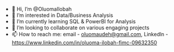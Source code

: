 - 👋 Hi, I’m @OluomaIlobah
- 👀 I’m interested in Data/Business Analysis
- 🌱 I’m currently learning SQL & PowerBI for Analysis
- 💞️ I’m looking to collaborate on various engaging projects
- 📫 How to reach me: email - oluomaudeh@gmail.com, Linkedln - https://www.linkedin.com/in/oluoma-ilobah-fimc-09632350
  


<!---
OluomaIlobah/OluomaIlobah is a ✨ special ✨ repository because its `README.md` (this file) appears on your GitHub profile.
You can click the Preview link to take a look at your changes.
--->
